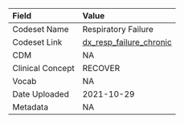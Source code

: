 |Field            |Value                   |
|:----------------|:-----------------------|
|Codeset Name     |Respiratory Failure     |
|Codeset Link     |[dx_resp_failure_chronic](https://github.com/PEDSnet/Variable-Dictionary/blob/main/conditions/dx_resp_failure_chronic.csv)|
|CDM              |NA                      |
|Clinical Concept |RECOVER                 |
|Vocab            |NA                      |
|Date Uploaded    |2021-10-29              |
|Metadata         |NA                      |
